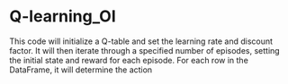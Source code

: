 # Q-learning_OI

This code will initialize a Q-table and set the learning rate and discount factor. It will then iterate through a specified number of episodes, setting the initial state and reward for each episode. For each row in the DataFrame, it will determine the action
